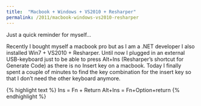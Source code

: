 ```yaml
---
title:  "Macbook + Windows + VS2010 + Resharper"
permalink: /2011/macbook-windows-vs2010-resharper
---
```


Just a quick reminder for myself…

Recently I bought myself a macbook pro but as I am a .NET developer I also
installed Win7 + VS2010 + Resharper. Until now I plugged in an external
USB-keyboard just to be able to press Alt+Ins (Resharper’s shortcut for
Generate Code) as there is no Insert key on a macbook. Today I finally spent
a couple of minutes to find the key combination for the insert key so that
I don’t need the other keyboard anymore.

{% highlight text %}
Ins = Fn + Return
Alt+Ins = Fn+Option+return
{% endhighlight %}
